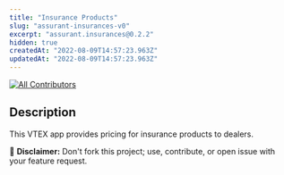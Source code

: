 ```yaml
---
title: "Insurance Products"
slug: "assurant-insurances-v0"
excerpt: "assurant.insurances@0.2.2"
hidden: true
createdAt: "2022-08-09T14:57:23.963Z"
updatedAt: "2022-08-09T14:57:23.963Z"
---
```

<!-- ALL-CONTRIBUTORS-BADGE:START - Do not remove or modify this section -->
[![All Contributors](https://img.shields.io/badge/all_contributors-6-orange.svg?style=flat-square)](#contributors-)
<!-- ALL-CONTRIBUTORS-BADGE:END -->

## Description

This VTEX app provides pricing for insurance products to dealers.

:loudspeaker: **Disclaimer:** Don't fork this project; use, contribute, or open issue with your feature request.